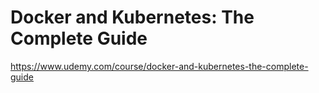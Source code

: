 # Docker and Kubernetes: The Complete Guide

https://www.udemy.com/course/docker-and-kubernetes-the-complete-guide
